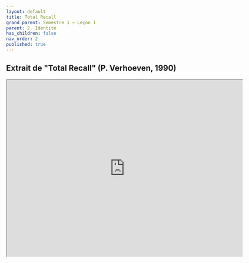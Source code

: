 ```yaml
---
layout: default
title: Total Recall
grand_parent: Semestre 1 – Leçon 1
parent: 2. Identité
has_children: false
nav_order: 2
published: true
---
```

## Extrait de "Total Recall" (P. Verhoeven, 1990)

<iframe src="https://drive.google.com/file/d/10RvrYLmLvhnz8DTFRm3zg8M7lk4n0vh7/preview" width="640" height="480" allow="autoplay"></iframe>